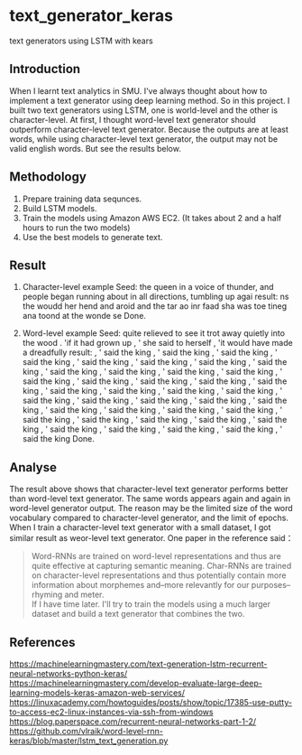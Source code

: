 # text_generator_keras
text generators using LSTM with kears

## Introduction

When I learnt text analytics in SMU. I've always thought about how to implement a text generator using deep learning method. So in this project. I built two text generators using LSTM, one is world-level and the other is character-level. At first, I thought word-level text generator should outperform character-level text generator. Because the outputs are at least words, while using character-level text generator, the output may not be valid english words. But see the results below.

## Methodology

1. Prepare training data sequnces.
2. Build LSTM models.
3. Train the models using Amazon AWS EC2. (It takes about 2 and a half hours to run the two models)
4. Use the best models to generate text.

## Result

1. Character-level example
Seed:  the queen in a voice of thunder, and people began running about in all directions, tumbling up agai
result: ns the woudd her hend and aroid and the tar ao inr faad sha was toe tineg ana toond at the wonde se
Done.

2. Word-level example
Seed: quite relieved to see it trot away quietly into the wood . 'if it had grown up , ' she said to herself , 'it would have made a dreadfully
result: , ' said the king , ' said the king , ' said the king , ' said the king , ' said the king , ' said the king , ' said the king , ' said the king , ' said the king , ' said the king , ' said the king , ' said the king , ' said the king , ' said the king , ' said the king , ' said the king , ' said the king , ' said the king , ' said the king , ' said the king , ' said the king , ' said the king , ' said the king , ' said the king , ' said the king , ' said the king , ' said the king , ' said the king , ' said the king , ' said the king , ' said the king , ' said the king , ' said the king , ' said the king , ' said the king , ' said the king , ' said the king , ' said the king , ' said the king , ' said the king 
Done.

## Analyse

The result above shows that character-level text generator performs better than word-level text generator. The same words appears again and again in word-level generator output. The reason may be the limited size of the word vocabulary compared to character-level generator, and the limit of epochs. When I train a character-level text generator with a small dataset, I got similar result as weor-level text generator. One paper in the reference said：</br>
> Word-RNNs are trained on word-level representations and thus are quite effective at capturing semantic meaning. Char-RNNs are trained on character-level representations and thus potentially contain more information about morphemes and–more relevantly for our purposes–rhyming and meter. </br>
If I have time later. I'll try to train the models using a much larger dataset and build a text generator that combines the two.

## References
https://machinelearningmastery.com/text-generation-lstm-recurrent-neural-networks-python-keras/ </br>
https://machinelearningmastery.com/develop-evaluate-large-deep-learning-models-keras-amazon-web-services/ </br>
https://linuxacademy.com/howtoguides/posts/show/topic/17385-use-putty-to-access-ec2-linux-instances-via-ssh-from-windows </br>
https://blog.paperspace.com/recurrent-neural-networks-part-1-2/ </br>
https://github.com/vlraik/word-level-rnn-keras/blob/master/lstm_text_generation.py
